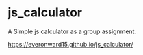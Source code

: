 # js_calculator
A Simple js calculator as a group assignment.  

 https://everonward15.github.io/js_calculator/
